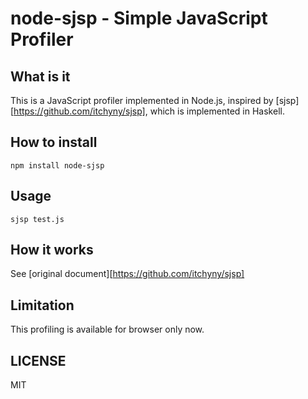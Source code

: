 # node-sjsp  - Simple JavaScript Profiler

## What is it

This is a JavaScript profiler implemented in Node.js, inspired by [sjsp][https://github.com/itchyny/sjsp], which is implemented in Haskell.

## How to install

```
npm install node-sjsp
```

## Usage

```
sjsp test.js
```

## How it works

See [original document][https://github.com/itchyny/sjsp]

## Limitation

This profiling is available for browser only now.

## LICENSE

MIT
